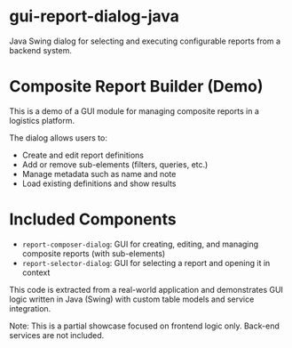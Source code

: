 # gui-report-dialog-java
Java Swing dialog for selecting and executing configurable reports from a backend system.

# Composite Report Builder (Demo)

This is a demo of a GUI module for managing composite reports in a logistics platform.

The dialog allows users to:
- Create and edit report definitions
- Add or remove sub-elements (filters, queries, etc.)
- Manage metadata such as name and note
- Load existing definitions and show results

# Included Components

- `report-composer-dialog`: GUI for creating, editing, and managing composite reports (with sub-elements)
- `report-selector-dialog`: GUI for selecting a report and opening it in context

This code is extracted from a real-world application and demonstrates GUI logic written in Java (Swing) with custom table models and service integration.

Note: This is a partial showcase focused on frontend logic only. Back-end services are not included.


  
